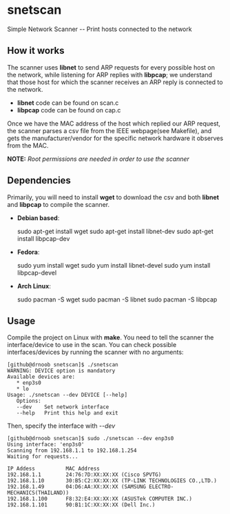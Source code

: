 # snetscan
Simple Network Scanner -- Print hosts connected to the network

## How it works
The scanner uses **libnet** to send ARP requests for every possible host on the network, while listening for ARP replies with **libpcap**; we understand that those host for which the scanner receives an ARP reply is connected to the network.

* **libnet** code can be found on scan.c
* **libpcap** code can be found on cap.c

Once we have the MAC address of the host which replied our ARP request, the scanner parses a csv file from the IEEE webpage(see Makefile), and
gets the manufacturer/vendor for the specific network hardware it observes from the MAC.

__NOTE:__ *Root permissions are needed in order to use the scanner*

## Dependencies

Primarily, you will need to install **wget** to download the csv and both **libnet** and **libpcap** to compile the scanner.

* **Debian based**:


    sudo apt-get install wget
    sudo apt-get install libnet-dev
    sudo apt-get install libpcap-dev

* **Fedora**:


    sudo yum install wget
    sudo yum install libnet-devel
    sudo yum install libpcap-devel

* **Arch Linux**:


    sudo pacman -S wget
    sudo pacman -S libnet
    sudo pacman -S libpcap


## Usage
Compile the project on Linux with **make**. You need to tell the scanner the interface/device to use in the scan. You can check possible interfaces/devices by running the scanner with no arguments:



    [github@drnoob snetscan]$ ./snetscan
    WARNING: DEVICE option is mandatory
    Available devices are:
       * enp3s0
       * lo
    Usage: ./snetscan --dev DEVICE [--help]
       Options:
       --dev    Set network interface
       --help   Print this help and exit

Then, specify the interface with *--dev*    

    [github@drnoob snetscan]$ sudo ./snetscan --dev enp3s0
    Using interface: 'enp3s0'
    Scanning from 192.168.1.1 to 192.168.1.254
    Waiting for requests...

    IP Addess          MAC Address       
    192.168.1.1        24:76:7D:XX:XX:XX (Cisco SPVTG)
    192.168.1.10       30:B5:C2:XX:XX:XX (TP-LINK TECHNOLOGIES CO.,LTD.)
    192.168.1.49       04:D6:AA:XX:XX:XX (SAMSUNG ELECTRO-MECHANICS(THAILAND))
    192.168.1.100      F8:32:E4:XX:XX:XX (ASUSTek COMPUTER INC.)
    192.168.1.101      90:B1:1C:XX:XX:XX (Dell Inc.)
